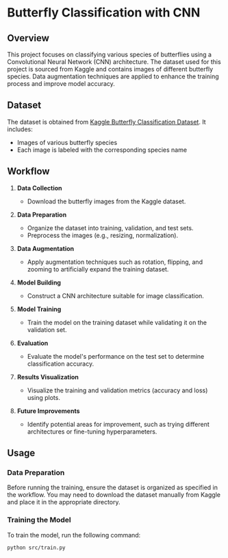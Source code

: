 # Butterfly Classification with CNN

## Overview

This project focuses on classifying various species of butterflies using a Convolutional Neural Network (CNN) architecture. The dataset used for this project is sourced from Kaggle and contains images of different butterfly species. Data augmentation techniques are applied to enhance the training process and improve model accuracy.

## Dataset

The dataset is obtained from [Kaggle Butterfly Classification Dataset](https://www.kaggle.com/datasets/your-dataset-link). It includes:

- Images of various butterfly species
- Each image is labeled with the corresponding species name

## Workflow

1. **Data Collection**
   - Download the butterfly images from the Kaggle dataset.

2. **Data Preparation**
   - Organize the dataset into training, validation, and test sets.
   - Preprocess the images (e.g., resizing, normalization).

3. **Data Augmentation**
   - Apply augmentation techniques such as rotation, flipping, and zooming to artificially expand the training dataset.

4. **Model Building**
   - Construct a CNN architecture suitable for image classification.

5. **Model Training**
   - Train the model on the training dataset while validating it on the validation set.

6. **Evaluation**
   - Evaluate the model's performance on the test set to determine classification accuracy.

7. **Results Visualization**
   - Visualize the training and validation metrics (accuracy and loss) using plots.

8. **Future Improvements**
   - Identify potential areas for improvement, such as trying different architectures or fine-tuning hyperparameters.

## Usage

### Data Preparation

Before running the training, ensure the dataset is organized as specified in the workflow. You may need to download the dataset manually from Kaggle and place it in the appropriate directory.

### Training the Model

To train the model, run the following command:

```bash
python src/train.py
